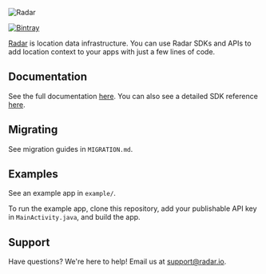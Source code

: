 ![Radar](https://raw.githubusercontent.com/radarlabs/radar-sdk-android/master/logo.png?v=3)

[![Bintray](https://img.shields.io/bintray/v/radarlabs/maven/sdk2.svg)](https://bintray.com/radarlabs/maven/sdk2)

[Radar](https://radar.io) is location data infrastructure. You can use Radar SDKs and APIs to add location context to your apps with just a few lines of code.

## Documentation

See the full documentation [here](https://radar.io/documentation). You can also see a detailed SDK reference [here](https://radarlabs.github.io/radar-sdk-android/).

## Migrating

See migration guides in `MIGRATION.md`.

## Examples

See an example app in `example/`.

To run the example app, clone this repository, add your publishable API key in `MainActivity.java`, and build the app.

## Support

Have questions? We're here to help! Email us at [support@radar.io](mailto:support@radar.io).
